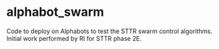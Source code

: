 # alphabot_swarm
Code to deploy on Alphabots to test the STTR swarm control algorithms. Initial work performed by RI for STTR phase 2E.
